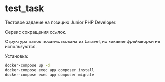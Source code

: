 # test_task

Тестовое задание на позицию Junior PHP Developer.

Сервис сокращения ссылок.

Структура папок позаимствована из Laravel, но никакие фреймворки не используются.

Установка:

```bash
docker-compose up -d
docker-compose exec app composer install
docker-compose exec app composer migrate
```
